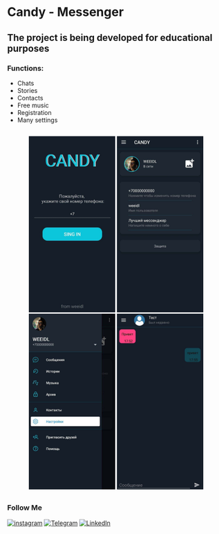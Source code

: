   # Candy - Messenger

## The project is being developed for educational purposes

### Functions:
+ Chats
+ Stories
+ Contacts
+ Free music
+ Registration
+ Many settings


## 
<p align="center">
  <img src="https://github.com/weeidl/Candy/blob/main/assets/candy_0.jpg" width="200" title="weeidl">
  <img src="https://github.com/weeidl/Candy/blob/main/assets/candy_1.jpg" width="200" title="weeidl">
  <img src="https://github.com/weeidl/Candy/blob/main/assets/candy_2.jpg" width="200" title="weeidl">
  <img src="https://github.com/weeidl/Candy/blob/main/assets/candy_3.jpg" width="200" title="weeidl">
</p>

##

### Follow Me
[![instagram](https://img.shields.io/badge/-instagram-05151e?style=for-the-badge&logo=instagram)](https://www.instagram.com/weeidl/)
[![Telegram](https://img.shields.io/badge/-Telegram-05151e?style=for-the-badge&logo=Telegram)](https://t.me/weeidl)
[![LinkedIn](https://img.shields.io/badge/-LinkedIn-05151e?style=for-the-badge&logo=LinkedIn)](https://www.linkedin.com/in/weeidl/)
